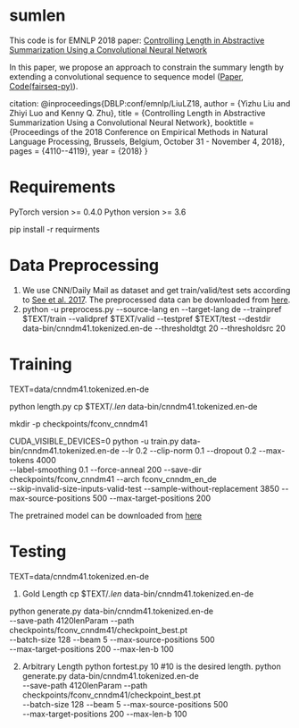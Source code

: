 # sumlen
This code is for EMNLP 2018 paper: [Controlling Length in Abstractive Summarization Using a Convolutional Neural Network](https://www.aclweb.org/anthology/D18-1444/)

In this paper, we propose an approach to constrain the summary length by extending a convolutional sequence to sequence model ([Paper](https://arxiv.org/abs/1705.03122), [Code(fairseq-py)](https://github.com/pytorch/fairseq)).

citation:
@inproceedings{DBLP:conf/emnlp/LiuLZ18,
  author    = {Yizhu Liu and
               Zhiyi Luo and
               Kenny Q. Zhu},
  title     = {Controlling Length in Abstractive Summarization Using a Convolutional
               Neural Network},
  booktitle = {Proceedings of the 2018 Conference on Empirical Methods in Natural
               Language Processing, Brussels, Belgium, October 31 - November 4, 2018},
  pages     = {4110--4119},
  year      = {2018}
}

# Requirements
PyTorch version >= 0.4.0
Python version >= 3.6

pip install -r requirments

# Data Preprocessing
1. We use CNN/Daily Mail as dataset and get train/valid/test sets according to [See et al. 2017](https://github.com/abisee/cnn-dailymail). 
   The preprocessed data can be downloaded from [here](https://drive.google.com/file/d/1KjzKYhpsIwBKiNZx5x-NiYQabumY3qkY/view?usp=sharing).
2. python -u preprocess.py --source-lang en --target-lang de --trainpref $TEXT/train --validpref $TEXT/valid --testpref $TEXT/test --destdir data-bin/cnndm41.tokenized.en-de --thresholdtgt 20 --thresholdsrc 20

# Training
TEXT=data/cnndm41.tokenized.en-de

python length.py
cp $TEXT/*.len* data-bin/cnndm41.tokenized.en-de

mkdir -p checkpoints/fconv_cnndm41

CUDA_VISIBLE_DEVICES=0 python -u train.py data-bin/cnndm41.tokenized.en-de --lr 0.2 --clip-norm 0.1 --dropout 0.2 --max-tokens 4000 \
     --label-smoothing 0.1 --force-anneal 200 --save-dir checkpoints/fconv_cnndm41 --arch fconv_cnndm_en_de \
     --skip-invalid-size-inputs-valid-test --sample-without-replacement 3850 --max-source-positions 500 --max-target-positions 200

The pretrained model can be downloaded from [here](https://drive.google.com/file/d/176l69rwqX19-JIpib9KBczGO6fvHibVh/view?usp=sharing)

# Testing
TEXT=data/cnndm41.tokenized.en-de

1. Gold Length
cp $TEXT/*.len* data-bin/cnndm41.tokenized.en-de

python generate.py data-bin/cnndm41.tokenized.en-de \
 --save-path 4120lenParam --path checkpoints/fconv_cnndm41/checkpoint_best.pt \
 --batch-size 128 --beam 5 --max-source-positions 500 \
 --max-target-positions 200 --max-len-b 100


2. Arbitrary Length
python fortest.py 10 #10 is the desired length.
python generate.py data-bin/cnndm41.tokenized.en-de \
 --save-path 4120lenParam --path checkpoints/fconv_cnndm41/checkpoint_best.pt \
 --batch-size 128 --beam 5 --max-source-positions 500 \
 --max-target-positions 200 --max-len-b 100

